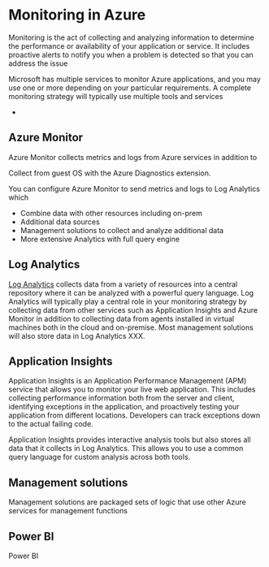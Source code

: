 

# Monitoring in Azure

Monitoring is the act of collecting and analyzing information to determine the performance or availability of your application or service.  It includes proactive alerts to notify you when a problem is detected so that you can address the issue 

Microsoft has multiple services to monitor Azure applications, and you may use one or more depending on your particular requirements.  A complete monitoring strategy will typically use multiple tools and services 

- 





## Azure Monitor
Azure Monitor collects metrics and logs from Azure services in addition to 

Collect from guest OS with the Azure Diagnostics extension.


You can configure Azure Monitor to send metrics and logs to Log Analytics which 

- Combine data with other resources including on-prem
- Additional data sources
- Management solutions to collect and analyze additional data
- More extensive Analytics with full query engine




## Log Analytics
[Log Analytics](http://azure.microsoft.com/documentation/services/log-analytics) collects data from a variety of resources into a central repository where it can be analyzed with a powerful query language.  Log Analytics will typically play a central role in your monitoring strategy by collecting data from other services such as Application Insights and Azure Monitor in addition to collecting data from agents installed in virtual machines both in the cloud and on-premise. Most management solutions will also store data in Log Analytics XXX.




## Application Insights
Application Insights is an Application Performance Management (APM) service that allows you to monitor your live web application.  This includes collecting performance information both from the server and client, identifying exceptions in the application, and proactively testing your application from different locations.  Developers can track exceptions down to the actual failing code.

Application Insights provides interactive analysis tools but also stores all data that it collects in Log Analytics.  This allows you to use a common query language for custom analysis across both tools.  





## Management solutions
Management solutions are packaged sets of logic that use other Azure services for management functions 


## Power BI
Power BI 